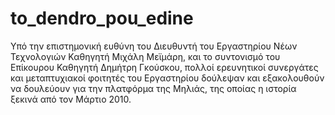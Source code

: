 # to_dendro_pou_edine
Υπό την επιστημονική ευθύνη του Διευθυντή του Εργαστηρίου Νέων Τεχνολογιών Καθηγητή Μιχάλη Μεϊμάρη, και το συντονισμό του Επίκουρου Καθηγητή Δημήτρη Γκούσκου, πολλοί ερευνητικοί συνεργάτες και μεταπτυχιακοί φοιτητές του Εργαστηρίου δούλεψαν και εξακολουθούν να δουλεύουν για την πλατφόρμα της Μηλιάς, της οποίας η ιστορία ξεκινά από τον Μάρτιο 2010. 
